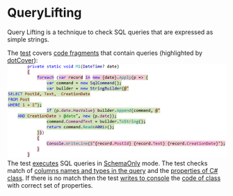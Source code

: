 # QueryLifting
Query Lifting is a technique to check SQL queries that are expressed as simple strings.

The [test](Foo.Tests/Tests.cs#L15) covers [code fragments](Foo/Program.cs#L24) that contain queries 
(highlighted by [dotCover](https://www.jetbrains.com/help/dotcover/10.0/Visualizing_Code_Coverage.html)):  
![Code coverage](Images/CodeCoverage.png?raw=true "Code coverage")  
The test [executes](https://msdn.microsoft.com/en-us/library/y6wy5a0f(v=vs.100))
SQL queries in
[SchemaOnly](https://msdn.microsoft.com/en-us/library/system.data.commandbehavior(v=vs.100))
mode.
The test checks match of
[columns names and types in the query](Foo/Program.cs#L26)
and the [properties of C# class](Foo/AnonymousTypes.cs#L8).
If there is no match then the test 
[writes to console](Foo.Tests/QueryChecker.cs#L77)
the [code of class](Foo/AnonymousTypes.cs#L6) 
with correct set of properties.